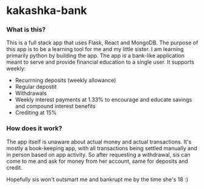# kakashka-bank

### What is this?

This is a full stack app that uses Flask, React and MongoDB. The purpose of this app is to be a learning tool for me and my little sister. I am learning primarily 
python by building the app. The app is a bank-like application meant to serve and provide financial education to a single user. It supports weekly:
- Recurrning deposits (weekly allowance)
- Regular depostit
- Withdrawals
- Weekly interest payments at 1.33% to encourage and educate savings and compound interest benefits
- Crediting at 15%

### How does it work?

The app itself is unaware about actual money and actual transactions. It's mostly a book-keeping app, with all transactions being settled manually and in person
based on app activity. So after requesting a withdrawal, sis can come to me and ask for money from her account, same for deposits and credit.

Hopefully sis won't outsmart me and bankrupt me by the time she's 18 :)
